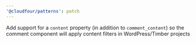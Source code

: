 ```yaml
---
'@cloudfour/patterns': patch
---
```


Add support for a `content` property (in addition to `comment_content`) so the comment component will apply content filters in WordPress/Timber projects
